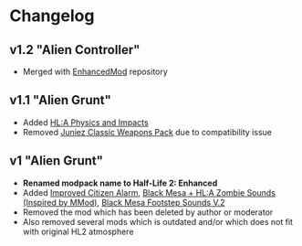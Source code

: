 # Changelog
## v1.2 "Alien Controller"
* Merged with [EnhancedMod](https://github.com/MysticMoonlight/EnhancedMod) repository

## v1.1 "Alien Grunt"
* Added [HL:A Physics and Impacts](https://gamebanana.com/sounds/47122)
* Removed [Juniez Classic Weapons Pack](https://gamebanana.com/mods/310478) due to compatibility issue

## v1 "Alien Grunt"
* **Renamed modpack name to Half-Life 2: Enhanced**
* Added [Improved Citizen Alarm](https://gamebanana.com/sounds/35153), [Black Mesa + HL:A Zombie Sounds (Inspired by MMod)](https://gamebanana.com/sounds/55592), [Black Mesa Footstep Sounds V.2](https://gamebanana.com/sounds/50080)
* Removed the mod which has been deleted by author or moderator
* Also removed several mods which is outdated and/or which does not fit with original HL2 atmosphere